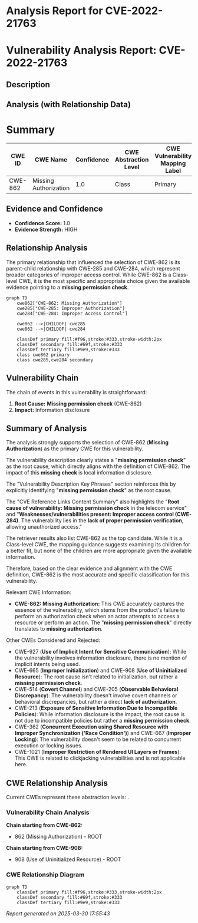 # Analysis Report for CVE-2022-21763

# Vulnerability Analysis Report: CVE-2022-21763

## Description



## Analysis (with Relationship Data)

# Summary
| CWE ID | CWE Name | Confidence | CWE Abstraction Level | CWE Vulnerability Mapping Label | CWE-Vulnerability Mapping Notes |
|---|---|---|---|---|---|
| CWE-862 | Missing Authorization | 1.0 | Class | Primary | Allowed-with-Review |

## Evidence and Confidence

*   **Confidence Score:** 1.0
*   **Evidence Strength:** HIGH

## Relationship Analysis
The primary relationship that influenced the selection of CWE-862 is its parent-child relationship with CWE-285 and CWE-284, which represent broader categories of improper access control. While CWE-862 is a Class-level CWE, it is the most specific and appropriate choice given the available evidence pointing to a **missing permission check**.
```mermaid
graph TD
    cwe862["CWE-862: Missing Authorization"]
    cwe285["CWE-285: Improper Authorization"]
    cwe284["CWE-284: Improper Access Control"]

    cwe862 -->|CHILDOF| cwe285
    cwe862 -->|CHILDOF| cwe284

    classDef primary fill:#f96,stroke:#333,stroke-width:2px
    classDef secondary fill:#69f,stroke:#333
    classDef tertiary fill:#9e9,stroke:#333
    class cwe862 primary
    class cwe285,cwe284 secondary
```

## Vulnerability Chain
The chain of events in this vulnerability is straightforward:
1.  **Root Cause:** **Missing permission check** (CWE-862)
2.  **Impact:** Information disclosure

## Summary of Analysis
The analysis strongly supports the selection of CWE-862 (**Missing Authorization**) as the primary CWE for this vulnerability.

The vulnerability description clearly states a "**missing permission check**" as the root cause, which directly aligns with the definition of CWE-862. The impact of this **missing check** is local information disclosure.

The "Vulnerability Description Key Phrases" section reinforces this by explicitly identifying "**missing permission check**" as the root cause.

The "CVE Reference Links Content Summary" also highlights the "**Root cause of vulnerability: Missing permission check** in the telecom service" and "**Weaknesses/vulnerabilities present: Improper access control (CWE-284)**. The vulnerability lies in the **lack of proper permission verification**, allowing unauthorized access."

The retriever results also list CWE-862 as the top candidate. While it is a Class-level CWE, the mapping guidance suggests examining its children for a better fit, but none of the children are more appropriate given the available information.

Therefore, based on the clear evidence and alignment with the CWE definition, CWE-862 is the most accurate and specific classification for this vulnerability.

Relevant CWE Information:
*   **CWE-862: Missing Authorization:** This CWE accurately captures the essence of the vulnerability, which stems from the product's failure to perform an authorization check when an actor attempts to access a resource or perform an action. The "**missing permission check**" directly translates to **missing authorization**.

Other CWEs Considered and Rejected:

*   CWE-927 (**Use of Implicit Intent for Sensitive Communication**): While the vulnerability involves information disclosure, there is no mention of implicit intents being used.
*   CWE-665 (**Improper Initialization**) and CWE-908 (**Use of Uninitialized Resource**): The root cause isn't related to initialization, but rather a **missing permission check**.
*   CWE-514 (**Covert Channel**) and CWE-205 (**Observable Behavioral Discrepancy**): The vulnerability doesn't involve covert channels or behavioral discrepancies, but rather a direct **lack of authorization**.
*   CWE-213 (**Exposure of Sensitive Information Due to Incompatible Policies**): While information disclosure is the impact, the root cause is not due to incompatible policies but rather a **missing permission check**.
*   CWE-362 (**Concurrent Execution using Shared Resource with Improper Synchronization ('Race Condition')**) and CWE-667 (**Improper Locking**): The vulnerability doesn't seem to be related to concurrent execution or locking issues.
*   CWE-1021 (**Improper Restriction of Rendered UI Layers or Frames**): This CWE is related to clickjacking vulnerabilities and is not applicable here.


## CWE Relationship Analysis

Current CWEs represent these abstraction levels: .


### Vulnerability Chain Analysis

**Chain starting from CWE-862:**
- 862 (Missing Authorization) - ROOT


**Chain starting from CWE-908:**
- 908 (Use of Uninitialized Resource) - ROOT



### CWE Relationship Diagram

```mermaid
graph TD
    classDef primary fill:#f96,stroke:#333,stroke-width:2px
    classDef secondary fill:#69f,stroke:#333
    classDef tertiary fill:#9e9,stroke:#333
```



*Report generated on 2025-03-30 17:55:43*
